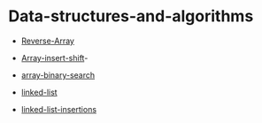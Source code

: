 # Data-structures-and-algorithms

- [Reverse-Array](./Reverse-Array/Reverse-Array.md)

- [Array-insert-shift](./array-insert-shift/README2.md)-
- [array-binary-search](./array-binary-search/README3.md)
- [linked-list](.\Linked-test\README.md)

- [linked-list-insertions](.\linked-list-insertions\ConsoleApp1\README.md)

